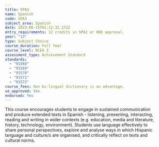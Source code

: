 ```yaml
---
title: SPA3
name: Spanish
code: SPA3
subject_area: Spanish
date: 2023-06-15T01:12:32.272Z
entry_requirements: 12 credits in SPA2 or HOD approval.
year: "13"
type: Subject Choice
course_duration: Full Year
course_level: NCEA 3
assessment_type: Achievement Standard
standards:
  - "91568"
  - "91569"
  - "91570"
  - "91571"
  - "91572"
course_fees: Own bi-lingual dictionary is an advantage.
ue_approved: Yes
endorsed: Yes
---
```

This course encourages students to engage in sustained communication and produce extended texts in Spanish - listening, presenting, interacting, reading and writing in wider contexts (e.g. education, media and literature, history, technology, environment). Students use language effectively to share personal perspectives, explore and analyse ways in which Hispanic language and culture/s are organised, and critically reflect on texts and cultural norms.
